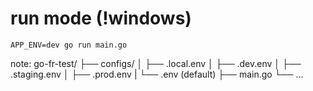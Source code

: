 # run mode (!windows)
``` console
APP_ENV=dev go run main.go
```
note: 
go-fr-test/
├── configs/
│   ├── .local.env
│   ├── .dev.env
│   ├── .staging.env
│   ├── .prod.env
|   └── .env (default)
├── main.go
└── ...